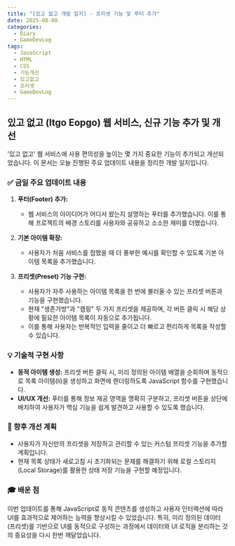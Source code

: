 ```yaml
---
title: "[있고 없고 개발 일지] - 프리셋 기능 및 푸터 추가"
date: 2025-08-08
categories:
  - Diary
  - GameDevLog
tags:
  - JavaScript
  - HTML
  - CSS
  - 기능개선
  - 있고없고
  - 프리셋
  - GameDevLog
---
```


## 있고 없고 (Itgo Eopgo) 웹 서비스, 신규 기능 추가 및 개선

'있고 없고' 웹 서비스에 사용 편의성을 높이는 몇 가지 중요한 기능이 추가되고 개선되었습니다. 이 문서는 오늘 진행된 주요 업데이트 내용을 정리한 개발 일지입니다.

### ✅ 금일 주요 업데이트 내용

1.  **푸터(Footer) 추가:**
    *   웹 서비스의 아이디어가 어디서 왔는지 설명하는 푸터를 추가했습니다. 이를 통해 프로젝트의 배경 스토리를 사용자와 공유하고 소소한 재미를 더했습니다.

2.  **기본 아이템 확장:**
    *   사용자가 처음 서비스를 접했을 때 더 풍부한 예시를 확인할 수 있도록 기본 아이템 목록을 추가했습니다.

3.  **프리셋(Preset) 기능 구현:**
    *   사용자가 자주 사용하는 아이템 목록을 한 번에 불러올 수 있는 프리셋 버튼과 기능을 구현했습니다.
    *   현재 "생존가방"과 "캠핑" 두 가지 프리셋을 제공하며, 각 버튼 클릭 시 해당 상황에 필요한 아이템 목록이 자동으로 추가됩니다.
    *   이를 통해 사용자는 반복적인 입력을 줄이고 더 빠르고 편리하게 목록을 작성할 수 있습니다.

### 💡 기술적 구현 사항

*   **동적 아이템 생성:** 프리셋 버튼 클릭 시, 미리 정의된 아이템 배열을 순회하며 동적으로 목록 아이템(li)을 생성하고 화면에 렌더링하도록 JavaScript 함수를 구현했습니다.
*   **UI/UX 개선:** 푸터를 통해 정보 제공 영역을 명확히 구분하고, 프리셋 버튼을 상단에 배치하여 사용자가 핵심 기능을 쉽게 발견하고 사용할 수 있도록 했습니다.

### 🚀 향후 개선 계획

*   사용자가 자신만의 프리셋을 저장하고 관리할 수 있는 커스텀 프리셋 기능을 추가할 계획입니다.
*   현재 목록 상태가 새로고침 시 초기화되는 문제를 해결하기 위해 로컬 스토리지(Local Storage)를 활용한 상태 저장 기능을 구현할 예정입니다.

### 🎓 배운 점

이번 업데이트를 통해 JavaScript로 동적 콘텐츠를 생성하고 사용자 인터랙션에 따라 UI를 효과적으로 제어하는 능력을 향상시킬 수 있었습니다. 특히, 미리 정의된 데이터(프리셋)를 기반으로 UI를 동적으로 구성하는 과정에서 데이터와 UI 로직을 분리하는 것의 중요성을 다시 한번 깨달았습니다.
